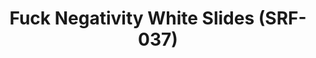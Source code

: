 ---
ee_id: '4369'
site: '1'
type: '2'
url: 2016-084-arcangel-surfware-white-slides-srf-037
title: Fuck Negativity White Slides (SRF-037)
year: '2016'
display_year: '2016'
medium: Slides
dims: ''
pitch: ''
ps: ''
live_url: ''
related: "[4277] [2014-088-going-negative-lakes] 2014-088 Going Negative / Lakes"
youtube: ''
related_code: ''
imgs: fn-white-slides-2016-084-database-ih--OvGJ.jpg
subheading: ''
download: ''
add_credit: ''
commission: ''
layout: things-i-made
---